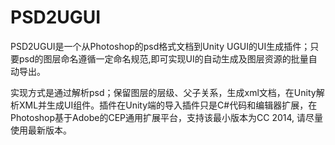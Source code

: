# PSD2UGUI

PSD2UGUI是一个从Photoshop的psd格式文档到Unity UGUI的UI生成插件；只要psd的图层命名遵循一定命名规范,即可实现UI的自动生成及图层资源的批量自动导出。

实现方式是通过解析psd；保留图层的层级、父子关系，生成xml文档，在Unity解析XML并生成UI组件。插件在Unity端的导入插件只是C#代码和编辑器扩展，在Photoshop基于Adobe的CEP通用扩展平台，支持该最小版本为CC 2014, 请尽量使用最新版本。





